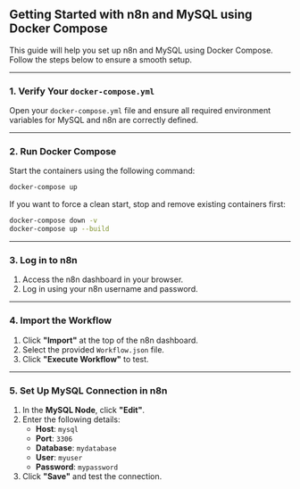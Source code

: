 ## Getting Started with n8n and MySQL using Docker Compose

This guide will help you set up n8n and MySQL using Docker Compose. Follow the steps below to ensure a smooth setup.

---

### 1. Verify Your `docker-compose.yml`
Open your `docker-compose.yml` file and ensure all required environment variables for MySQL and n8n are correctly defined.

---

### 2. Run Docker Compose
Start the containers using the following command:

```bash
docker-compose up
```

If you want to force a clean start, stop and remove existing containers first:

```bash
docker-compose down -v
docker-compose up --build
```

---

### 3. Log in to n8n
1. Access the n8n dashboard in your browser.
2. Log in using your n8n username and password.

---

### 4. Import the Workflow
1. Click **"Import"** at the top of the n8n dashboard.
2. Select the provided `Workflow.json` file.
3. Click **"Execute Workflow"** to test.

---

### 5. Set Up MySQL Connection in n8n
1. In the **MySQL Node**, click **"Edit"**.
2. Enter the following details:
   - **Host**: `mysql`
   - **Port**: `3306`
   - **Database**: `mydatabase`
   - **User**: `myuser`
   - **Password**: `mypassword`
3. Click **"Save"** and test the connection.
